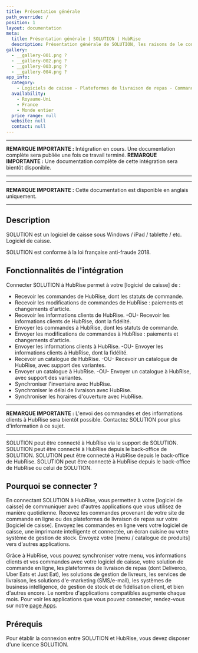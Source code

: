 ```yaml
---
title: Présentation générale
path_override: /
position: 1
layout: documentation
meta:
  title: Présentation générale | SOLUTION | HubRise
  description: Présentation générale de SOLUTION, les raisons de le connecter à HubRise et fonctionnalités de l'intégration avec HubRise. Synchronisez les données entre votre [logiciel de caisse] et vos autres applications.
gallery:
  - __gallery-001.png ?
  - __gallery-002.png ?
  - __gallery-003.png ?
  - __gallery-004.png ?
app_info:
  category:
    - Logiciels de caisse - Plateformes de livraison de repas - Commande en ligne - Gestion de livreurs - Fidélité et marketing - Gestion et inventaire - Autres applications
  availability:
    - Royaume-Uni
    - France
    - Monde entier
  price_range: null
  website: null
  contact: null
---
```


---

**REMARQUE IMPORTANTE :** Intégration en cours. Une documentation complète sera publiée une fois ce travail terminé.
**REMARQUE IMPORTANTE :** Une documentation complète de cette intégration sera bientôt disponible.

---

---

**REMARQUE IMPORTANTE :** Cette documentation est disponible <Link href="/apps/SOLUTION" addLocalePrefix={false}>en anglais uniquement</Link>.

---

## Description

SOLUTION est un logiciel de caisse sous Windows / iPad / tablette / etc. Logiciel de caisse.

SOLUTION est conforme à la loi française anti-fraude 2018.

## Fonctionnalités de l'intégration

Connecter SOLUTION à HubRise permet à votre [logiciel de caisse] de :

- Recevoir les commandes de HubRise, dont les statuts de commande.
- Recevoir les modifications de commandes de HubRise : paiements et changements d'article.
- Recevoir les informations clients de HubRise. -OU- Recevoir les informations clients de HubRise, dont la fidélité.
- Envoyer les commandes à HubRise, dont les statuts de commande.
- Envoyer les modifications de commandes à HubRise : paiements et changements d'article.
- Envoyer les informations clients à HubRise. -OU- Envoyer les informations clients à HubRise, dont la fidélité.
- Recevoir un catalogue de HubRise. -OU- Recevoir un catalogue de HubRise, avec support des variantes.
- Envoyer un catalogue à HubRise. -OU- Envoyer un catalogue à HubRise, avec support des variantes.
- Synchroniser l'inventaire avec HubRise.
- Synchroniser le délai de livraison avec HubRise.
- Synchroniser les horaires d'ouverture avec HubRise.

---

**REMARQUE IMPORTANTE :** L'envoi des commandes et des informations clients à HubRise sera bientôt possible. Contactez SOLUTION pour plus d'information à ce sujet.

---

SOLUTION peut être connecté à HubRise via le support de SOLUTION.
SOLUTION peut être connecté à HubRise depuis le back-office de SOLUTION.
SOLUTION peut être connecté à HubRise depuis le back-office de HubRise.
SOLUTION peut être connecté à HubRise depuis le back-office de HubRise ou celui de SOLUTION.

## Pourquoi se connecter ?

En connectant SOLUTION à HubRise, vous permettez à votre [logiciel de caisse] de communiquer avec d'autres applications que vous utilisez de manière quotidienne. Recevez les commandes provenant de votre site de commande en ligne ou des plateformes de livraison de repas sur votre [logiciel de caisse]. Envoyez les commandes en ligne vers votre logiciel de caisse, une imprimante intelligente et connectée, un écran cuisine ou votre système de gestion de stock. Envoyez votre [menu / catalogue de produits] vers d'autres applications.

Grâce à HubRise, vous pouvez synchroniser votre menu, vos informations clients et vos commandes avec votre logiciel de caisse, votre solution de commande en ligne, les plateformes de livraison de repas (dont Deliveroo, Uber Eats et Just Eat), les solutions de gestion de livreurs, les services de livraison, les solutions d'e-marketing (SMS/e-mail), les systèmes de business intelligence, de gestion de stock et de fidélisation client, et bien d'autres encore. Le nombre d'applications compatibles augmente chaque mois. Pour voir les applications que vous pouvez connecter, rendez-vous sur notre [page Apps](/apps).

## Prérequis

Pour établir la connexion entre SOLUTION et HubRise, vous devez disposer d'une licence SOLUTION.
